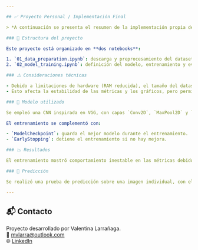 ```yaml
---

## ✅ Proyecto Personal / Implementación Final

> *A continuación se presenta el resumen de la implementación propia desarrollada por Valentina Larrañaga.*

### 📁 Estructura del proyecto

Este proyecto está organizado en **dos notebooks**:

1. `01_data_preparation.ipynb`: descarga y preprocesamiento del dataset.
2. `02_model_training.ipynb`: definición del modelo, entrenamiento y evaluación.

### ⚠️ Consideraciones técnicas

- Debido a limitaciones de hardware (RAM reducida), el tamaño del dataset se redujo temporalmente a 10 imágenes para entrenamiento y validación.
- Esto afecta la estabilidad de las métricas y los gráficos, pero permite validar el flujo completo del modelo en entornos limitados.

### 🧠 Modelo utilizado

Se empleó una CNN inspirada en VGG, con capas `Conv2D`, `MaxPool2D` y `Dense`, finalizando con una neurona de salida y activación `sigmoid` para clasificación binaria.

El entrenamiento se complementó con:

- `ModelCheckpoint`: guarda el mejor modelo durante el entrenamiento.
- `EarlyStopping`: detiene el entrenamiento si no hay mejora.

### 📉 Resultados

El entrenamiento mostró comportamiento inestable en las métricas debido al tamaño reducido de los datos, pero confirmó el correcto funcionamiento del flujo de carga, entrenamiento, evaluación y predicción.

### 🧪 Predicción

Se realizó una prueba de predicción sobre una imagen individual, con el modelo previamente guardado (`mejor_modelo.keras`), obteniendo la probabilidad de que fuera un gato o un perro.

---
```


## 📬 Contacto

Proyecto desarrollado por Valentina Larrañaga.  
📧 mvlarra@outlook.com  
🌐 [LinkedIn](https://www.linkedin.com/)